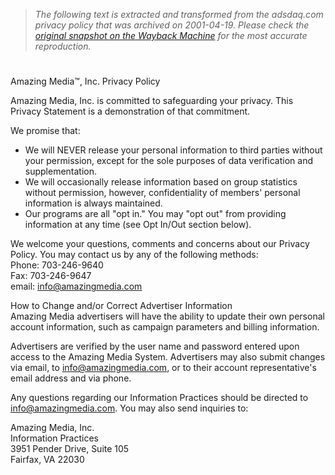 > *The following text is extracted and transformed from the adsdaq.com privacy policy that was archived on 2001-04-19. Please check the [original snapshot on the Wayback Machine](https://web.archive.org/web/20010419232855id_/http%3A//www.amazingmedia.com/website/privacyPolicy.jsp) for the most accurate reproduction.*

# 

Amazing Media™, Inc. Privacy Policy

Amazing Media, Inc. is committed to safeguarding your privacy. This Privacy Statement is a demonstration of that commitment. 

We promise that:  


  * We will NEVER release your personal information to third parties without your permission, except for the sole purposes of data verification and supplementation. 
  * We will occasionally release information based on group statistics without permission, however, confidentiality of members' personal information is always maintained. 
  * Our programs are all "opt in." You may "opt out" from providing information at any time (see Opt In/Out section below). 



We welcome your questions, comments and concerns about our Privacy Policy. You may contact us by any of the following methods:  
Phone: 703-246-9640   
Fax: 703-246-9647   
email: [info@amazingmedia.com](mailto:info@amazingmedia.com)

How to Change and/or Correct Advertiser Information  
Amazing Media advertisers will have the ability to update their own personal account information, such as campaign parameters and billing information. 

Advertisers are verified by the user name and password entered upon access to the Amazing Media System. Advertisers may also submit changes via email, to [info@amazingmedia.com](mailto:info@amazingmedia.com), or to their account representative's email address and via phone.

Any questions regarding our Information Practices should be directed to [info@amazingmedia.com](mailto:info@amazingmedia.com). You may also send inquiries to: 

Amazing Media, Inc.   
Information Practices   
3951 Pender Drive, Suite 105   
Fairfax, VA 22030 

